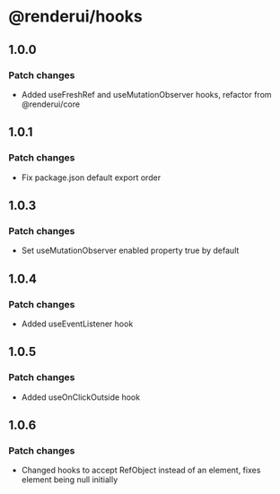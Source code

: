 # @renderui/hooks

## 1.0.0

### Patch changes

- Added useFreshRef and useMutationObserver hooks, refactor from @renderui/core

## 1.0.1

### Patch changes

- Fix package.json default export order

## 1.0.3

### Patch changes

- Set useMutationObserver enabled property true by default

## 1.0.4

### Patch changes

- Added useEventListener hook

## 1.0.5

### Patch changes

- Added useOnClickOutside hook

## 1.0.6

### Patch changes

- Changed hooks to accept RefObject instead of an element, fixes element being null initially
